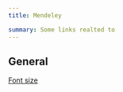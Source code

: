 ```yaml
---
title: Mendeley

summary: Some links realted to
---
```


## General

[Font size](https://service.elsevier.com/app/social/questions/detail/qid/411/comment/1564/supporthub/mendeley/)